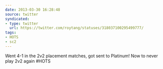 ```yaml
---
date: 2013-03-30 16:28:48
source: twitter
syndicated:
- type: twitter
  url: https://twitter.com/roytang/statuses/318037100295499777/
tags:
- HOTS
- sc2
---
```


Went 4-1 in the 2v2 placement matches, got sent to Platinum! Now to never play 2v2 again #HOTS